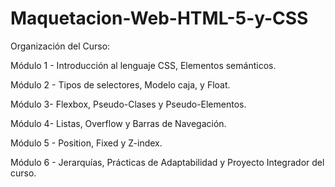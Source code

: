 # Maquetacion-Web-HTML-5-y-CSS

Organización del Curso:

Módulo 1 - Introducción al lenguaje CSS, Elementos semánticos.

Módulo 2 - Tipos de selectores, Modelo caja, y Float.

Módulo 3- Flexbox, Pseudo-Clases y Pseudo-Elementos.


Módulo 4- Listas, Overflow y Barras de Navegación.


Módulo 5 - Position, Fixed y Z-index.

Módulo 6 - Jerarquías, Prácticas de Adaptabilidad y Proyecto Integrador del curso.
